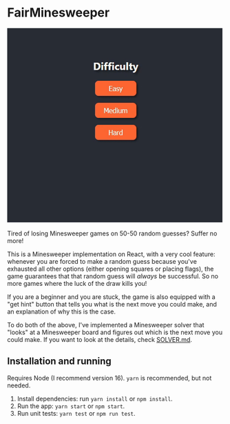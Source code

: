 # FairMinesweeper

![Short demo of the game](demo.gif)

Tired of losing Minesweeper games on 50-50 random guesses? Suffer no more!

This is a Minesweeper implementation on React, with a very cool feature: whenever you
are forced to make a random guess because you've exhausted all other options (either
opening squares or placing flags), the game guarantees that that random guess will
_always_ be successful. So no more games where the luck of the draw kills you!

If you are a beginner and you are stuck, the game is also equipped with a "get hint"
button that tells you what is the next move you could make, and an explanation of
why this is the case.

To do both of the above, I've implemented a Minesweeper solver that "looks" at a
Minesweeper board and figures out which is the next move you could make. If you want
to look at the details, check [SOLVER.md](./SOLVER.md).

## Installation and running

Requires Node (I recommend version 16). `yarn` is recommended, but not needed.

1. Install dependencies: run `yarn install` or `npm install`.
2. Run the app: `yarn start` or `npm start`.
3. Run unit tests: `yarn test` or `npm run test`.